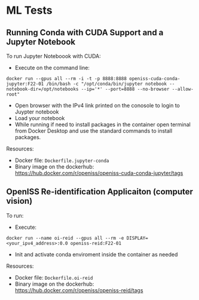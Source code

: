 # ML Tests

## Running Conda with CUDA Support and a Jupyter Notebook

To run Jupyter Noteboook with CUDA:

- Execute on the command line:
```
docker run --gpus all --rm -i -t -p 8888:8888 openiss-cuda-conda-jupyter:F22-01 /bin/bash -c "/opt/conda/bin/jupyter notebook --notebook-dir=/opt/notebooks --ip='*' --port=8888 --no-browser --allow-root"
```
- Open browser with the IPv4 link printed on the conosole to login to Juypter notebook
- Load your notebook
- While running if need to install packages in the container open terminal from Docker Desktop and use the standard commands to install packages.

Resources:

- Docker file: `Dockerfile.jupyter-conda`
- Binary image on the dockerhub: https://hub.docker.com/r/openiss/openiss-cuda-conda-jupyter/tags

## OpenISS Re-identification Applicaiton (computer vision)

To run:

- Execute:
```
docker run --name oi-reid --gpus all --rm -e DISPLAY=<your_ipv4_address>:0.0 openiss-reid:F22-01
```
- Init and activate conda enviroment inside the container as needed

Resources:

- Docker file: `Dockerfile.oi-reid`
- Binary image on the dockerhub: https://hub.docker.com/r/openiss/openiss-reid/tags
